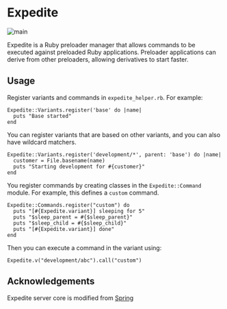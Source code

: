 # Expedite

![main](https://github.com/johnny-lai/expedite/actions/workflows/ruby.yml/badge.svg)

Expedite is a Ruby preloader manager that allows commands to be executed against 
preloaded Ruby applications. Preloader applications can derive from other preloaders, allowing
derivatives to start faster.

## Usage

Register variants and commands in `expedite_helper.rb`. For example:

```
Expedite::Variants.register('base' do |name|
  puts "Base started"
end
```

You can register variants that are based on other variants, and you can also have wildcard
matchers.
```
Expedite::Variants.register('development/*', parent: 'base') do |name|
  customer = File.basename(name)
  puts "Starting development for #{customer}"
end
```

You register commands by creating classes in the `Expedite::Command` module. For example,
this defines a `custom` command.

```
Expedite::Commands.register("custom") do
  puts "[#{Expedite.variant}] sleeping for 5"
  puts "$sleep_parent = #{$sleep_parent}"
  puts "$sleep_child = #{$sleep_child}"
  puts "[#{Expedite.variant}] done"
end
```

Then you can execute a command in the variant using:
```
Expedite.v("development/abc").call("custom")
```

## Acknowledgements

Expedite server core is modified from [Spring](https://github.com/rails/spring)
